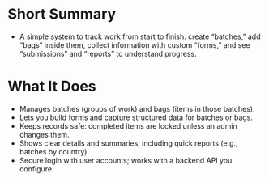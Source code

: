 # Short Summary

- A simple system to track work from start to finish: create “batches,” add “bags” inside them, collect information with custom “forms,” and see “submissions” and “reports” to understand progress.

# What It Does

- Manages batches (groups of work) and bags (items in those batches).
- Lets you build forms and capture structured data for batches or bags.
- Keeps records safe: completed items are locked unless an admin changes them.
- Shows clear details and summaries, including quick reports (e.g., batches by country).
- Secure login with user accounts; works with a backend API you configure.
